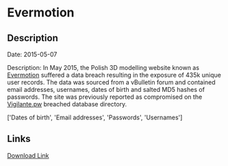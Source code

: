 # Evermotion

## Description

Date: 2015-05-07

Description:
In May 2015, the Polish 3D modelling website known as <a href="https://evermotion.org/" target="_blank" rel="noopener">Evermotion</a> suffered a data breach resulting in the exposure of 435k unique user records. The data was sourced from a vBulletin forum and contained email addresses, usernames, dates of birth and salted MD5 hashes of passwords. The site was previously reported as compromised on the <a href="https://vigilante.pw/" target="_blank" rel="noopener">Vigilante.pw</a> breached database directory.


['Dates of birth', 'Email addresses', 'Passwords', 'Usernames']

## Links

[Download Link](https://link-to.net/1229997/850.5453759060573/dynamic/?r=ZXZlcm1vdGlvbi5vcmc=)